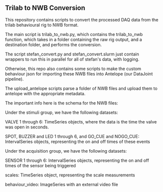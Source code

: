 ## Trilab to NWB Conversion

This repository contains scripts to convert the processed DAQ data from the trilab behavioural rig to NWB format.

The main script is trilab_to_nwb.py, which contains the trilab_to_nwb function, which takes in a folder containing the raw rig output, and a destination folder, and performs the conversion.

The script stefan_convert.py and stefan_convert.slurm just contain wrappers to run this in parallel for all of stefan's data, with logging.

Otherwise, this repo also contains some scripts to make the custom behaviour json for importing these NWB files into Antelope (our DataJoint pipeline).

The upload_antelope scripts parse a folder of NWB files and upload them to antelope with the appropriate metadata.



The important info here is the schema for the NWB files:

Under the stimuli group, we have the following datasets:

VALVE 1 through 6: TimeSeries objects, where the data is the time the valve was open in seconds.

SPOT, BUZZER and LED 1 through 6, and GO_CUE and NOGO_CUE: IntervalSeries objects, representing the on and off times of these events

Under the acquisition group, we have the following datasets:

SENSOR 1 through 6: IntervalSeries objects, representing the on and off times of the sensor being triggered

scales: TimeSeries object, representing the scale measurements

behaviour_video: ImageSeries with an external video file
